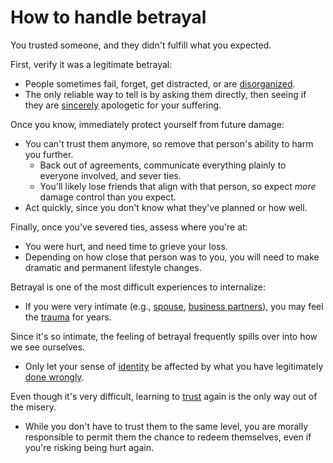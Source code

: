 
# How to handle betrayal

You trusted someone, and they didn't fulfill what you expected.

First, verify it was a legitimate betrayal:

- People sometimes fail, forget, get distracted, or are [disorganized](organization.md).
- The only reliable way to tell is by asking them directly, then seeing if they are [sincerely](people-lying.md) apologetic for your suffering.

Once you know, immediately protect yourself from future damage:

- You can't trust them anymore, so remove that person's ability to harm you further.
  - Back out of agreements, communicate everything plainly to everyone involved, and sever ties.
  - You'll likely lose friends that align with that person, so expect *more* damage control than you expect.
- Act quickly, since you don't know what they've planned or how well.

Finally, once you've severed ties, assess where you're at:

- You were hurt, and need time to grieve your loss.
- Depending on how close that person was to you, you will need to make dramatic and permanent lifestyle changes.

Betrayal is one of the most difficult experiences to internalize:

- If you were very intimate (e.g., [spouse](relationships-marriage.md), [business partners](entrepreneur-1_why.md)), you may feel the [trauma](hardship-ptsd.md) for years.

Since it's so intimate, the feeling of betrayal frequently spills over into how we see ourselves.

- Only let your sense of [identity](identity.md) be affected by what you have legitimately [done wrongly](morality.md).

Even though it's very difficult, learning to [trust](trust.md) again is the only way out of the misery.

- While you don't have to trust them to the same level, you are morally responsible to permit them the chance to redeem themselves, even if you're risking being hurt again.
